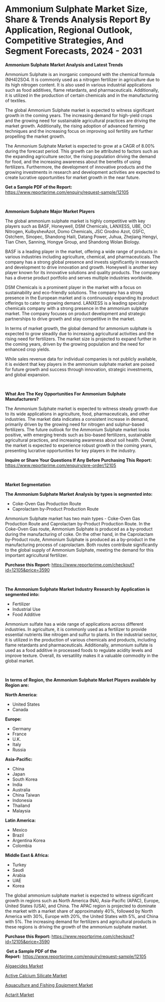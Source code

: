 <p><h1>Ammonium Sulphate Market Size, Share & Trends Analysis Report By Application, Regional Outlook, Competitive Strategies, And Segment Forecasts, 2024 - 2031</h1></p><p><strong>Ammonium Sulphate Market Analysis and Latest Trends</strong></p>
<p><p>Ammonium Sulphate is an inorganic compound with the chemical formula (NH4)2SO4. It is commonly used as a nitrogen fertilizer in agriculture due to its high nitrogen content. It is also used in various industrial applications such as food additives, flame retardants, and pharmaceuticals. Additionally, it is utilized in the production of certain chemicals and in the manufacturing of textiles.</p><p>The global Ammonium Sulphate market is expected to witness significant growth in the coming years. The increasing demand for high-yield crops and the growing need for sustainable agricultural practices are driving the market growth. Additionally, the rising adoption of advanced farming techniques and the increasing focus on improving soil fertility are further propelling the market growth.</p><p>The Ammonium Sulphate Market is expected to grow at a CAGR of 8.00% during the forecast period. This growth can be attributed to factors such as the expanding agriculture sector, the rising population driving the demand for food, and the increasing awareness about the benefits of using fertilizers. Furthermore, the development of innovative products and the growing investments in research and development activities are expected to create lucrative opportunities for market growth in the near future.</p></p>
<p><strong>Get a Sample PDF of the Report:&nbsp;</strong> <a href="https://www.reportprime.com/enquiry/request-sample/12105">https://www.reportprime.com/enquiry/request-sample/12105</a></p>
<p>&nbsp;</p>
<p><strong>Ammonium Sulphate Major Market Players</strong></p>
<p><p>The global ammonium sulphate market is highly competitive with key players such as BASF, Honeywell, DSM Chemicals, LANXESS, UBE, OCI Nitrogen, KuibyshevAzot, Domo Chemicals, JSC Grodno Azot, GSFC, Ostchem, Sinopec, Shandong Haili, Datang Power, Juhua, Zhejiang Hengyi, Tian Chen, Sanning, Hongye Group, and Shandong Wolan Biology. </p><p>BASF is a leading player in the market, offering a wide range of products in various industries including agriculture, chemical, and pharmaceuticals. The company has a strong global presence and invests significantly in research and development to drive innovation and growth. Honeywell is another key player known for its innovative solutions and quality products. The company has a diverse product portfolio and serves multiple industries worldwide.</p><p>DSM Chemicals is a prominent player in the market with a focus on sustainability and eco-friendly solutions. The company has a strong presence in the European market and is continuously expanding its product offerings to cater to growing demand. LANXESS is a leading specialty chemicals company with a strong presence in the ammonium sulphate market. The company focuses on product development and strategic partnerships to drive growth and stay competitive in the market.</p><p>In terms of market growth, the global demand for ammonium sulphate is expected to grow steadily due to increasing agricultural activities and the rising need for fertilizers. The market size is projected to expand further in the coming years, driven by the growing population and the need for enhanced crop yields.</p><p>While sales revenue data for individual companies is not publicly available, it is evident that key players in the ammonium sulphate market are poised for future growth and success through innovation, strategic investments, and global expansion.</p></p>
<p>&nbsp;</p>
<p><strong>What Are The Key Opportunities For Ammonium Sulphate Manufacturers?</strong></p>
<p><p>The Ammonium Sulphate market is expected to witness steady growth due to its wide applications in agriculture, food, pharmaceuticals, and other industries. The market data indicates a consistent increase in demand, primarily driven by the growing need for nitrogen and sulphur-based fertilizers. The future outlook for the Ammonium Sulphate market looks positive, with emerging trends such as bio-based fertilizers, sustainable agricultural practices, and increasing awareness about soil health. Overall, the market is expected to experience robust growth in the coming years, presenting lucrative opportunities for key players in the industry.</p></p>
<p><strong>Inquire or Share Your Questions If Any Before Purchasing This Report:</strong> <a href="https://www.reportprime.com/enquiry/pre-order/12105">https://www.reportprime.com/enquiry/pre-order/12105</a></p>
<p>&nbsp;</p>
<p><strong>Market Segmentation</strong></p>
<p><strong>The Ammonium Sulphate Market Analysis by types is segmented into:</strong></p>
<p><ul><li>Coke-Oven Gas Production Route</li><li>Caprolactam by-Product Production Route</li></ul></p>
<p><p>Ammonium Sulphate market has two main types - Coke-Oven Gas Production Route and Caprolactam by-Product Production Route. In the Coke-Oven Gas route, Ammonium Sulphate is produced as a by-product during the manufacturing of coke. On the other hand, in the Caprolactam by-Product route, Ammonium Sulphate is produced as a by-product in the manufacturing process of caprolactam. Both routes contribute significantly to the global supply of Ammonium Sulphate, meeting the demand for this important agricultural fertilizer.</p></p>
<p><strong>Purchase this Report:&nbsp;</strong><a href="https://www.reportprime.com/checkout?id=12105&price=3590">https://www.reportprime.com/checkout?id=12105&price=3590</a></p>
<p>&nbsp;</p>
<p><strong>The Ammonium Sulphate Market Industry Research by Application is segmented into:</strong></p>
<p><ul><li>Fertilizer</li><li>Industrial Use</li><li>Food Additive</li></ul></p>
<p><p>Ammonium sulfate has a wide range of applications across different industries. In agriculture, it is commonly used as a fertilizer to provide essential nutrients like nitrogen and sulfur to plants. In the industrial sector, it is utilized in the production of various chemicals and products, including flame retardants and pharmaceuticals. Additionally, ammonium sulfate is used as a food additive in processed foods to regulate acidity levels and improve texture. Overall, its versatility makes it a valuable commodity in the global market.</p></p>
<p>&nbsp;</p>
<p><strong>In terms of Region, the Ammonium Sulphate Market Players available by Region are:</strong></p>
<p>
    <p> <strong> North America: </strong>
        <ul>
            <li>United States</li>
            <li>Canada</li>
        </ul>
        </p> 
    <p> <strong> Europe: </strong>
        <ul>
            <li>Germany</li>
            <li>France</li>
            <li>U.K.</li>
            <li>Italy</li>
            <li>Russia</li>
        </ul>
        </p> 
    <p> <strong> Asia-Pacific: </strong>
        <ul>
            <li>China</li>
            <li>Japan</li>
            <li>South Korea</li>
            <li>India</li>
            <li>Australia</li>
            <li>China Taiwan</li>
            <li>Indonesia</li>
            <li>Thailand</li>
            <li>Malaysia</li>
        </ul>
        </p> 
    <p> <strong> Latin America: </strong>
        <ul>
            <li>Mexico</li>
            <li>Brazil</li>
            <li>Argentina Korea</li>
            <li>Colombia</li>
        </ul>
        </p> 
    <p> <strong> Middle East & Africa: </strong>
        <ul>
            <li>Turkey</li>
            <li>Saudi</li>
            <li>Arabia</li>
            <li>UAE</li>
            <li>Korea</li>
        </ul>
    </p>
    </p>
<p><p>The global ammonium sulphate market is expected to witness significant growth in regions such as North America (NA), Asia-Pacific (APAC), Europe, United States (USA), and China. The APAC region is projected to dominate the market with a market share of approximately 40%, followed by North America with 30%, Europe with 20%, the United States with 5%, and China with 5%. The increasing demand for fertilizers and agricultural products in these regions is driving the growth of the ammonium sulphate market.</p></p>
<p><strong>Purchase this Report: </strong><a href="https://www.reportprime.com/checkout?id=12105&price=3590">https://www.reportprime.com/checkout?id=12105&price=3590</a></p>
<p>&nbsp;<strong>Get a Sample PDF of the Report:&nbsp;&nbsp;</strong><a href="https://www.reportprime.com/enquiry/request-sample/12105">https://www.reportprime.com/enquiry/request-sample/12105</a></p>
<p><strong></strong></p>
<p><p><a href="https://github.com/jaidynmorantestelletmjzya/Market-Research-Report-List-1/blob/main/algaecides-market.md">Algaecides Market</a></p><p><a href="https://github.com/juniordelafrance/Market-Research-Report-List-2/blob/main/active-calcium-silicate-market.md">Active Calcium Silicate Market</a></p><p><a href="https://view.publitas.com/reportprime-1/aquaculture-and-fishing-equipment-market-size-growth-outlook-from-2023-to-2030-projecting-at-markets-trends-analysis-by-application-regional-outlook-and-revenue/">Aquaculture and Fishing Equipment Market</a></p><p><a href="https://faithful-glue-af3.notion.site/Actarit-Market-Insights-Market-Players-and-Forecast-Till-2031-3bd26d66ab1241c69c4e819d2050e93c">Actarit Market</a></p></p>
